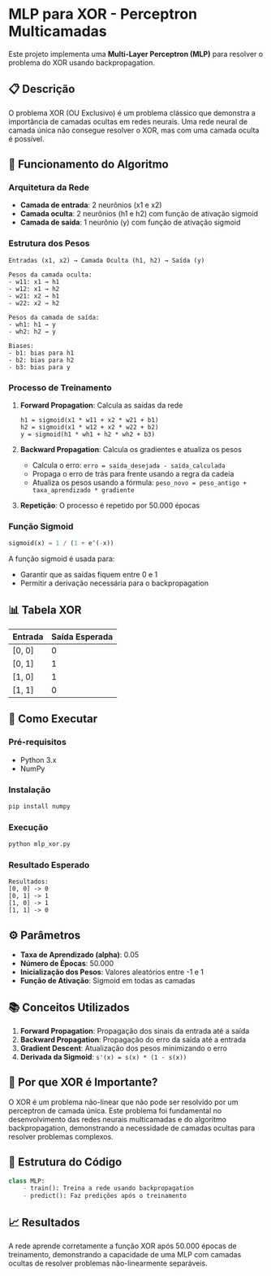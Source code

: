 # MLP para XOR - Perceptron Multicamadas

Este projeto implementa uma **Multi-Layer Perceptron (MLP)** para resolver o problema do XOR usando backpropagation.

## 📋 Descrição

O problema XOR (OU Exclusivo) é um problema clássico que demonstra a importância de camadas ocultas em redes neurais. Uma rede neural de camada única não consegue resolver o XOR, mas com uma camada oculta é possível.

## 🔧 Funcionamento do Algoritmo

### Arquitetura da Rede
- **Camada de entrada**: 2 neurônios (x1 e x2)
- **Camada oculta**: 2 neurônios (h1 e h2) com função de ativação sigmoid
- **Camada de saída**: 1 neurônio (y) com função de ativação sigmoid

### Estrutura dos Pesos
```
Entradas (x1, x2) → Camada Oculta (h1, h2) → Saída (y)

Pesos da camada oculta:
- w11: x1 → h1
- w12: x1 → h2  
- w21: x2 → h1
- w22: x2 → h2

Pesos da camada de saída:
- wh1: h1 → y
- wh2: h2 → y

Biases:
- b1: bias para h1
- b2: bias para h2
- b3: bias para y
```

### Processo de Treinamento

1. **Forward Propagation**: Calcula as saídas da rede
   ```
   h1 = sigmoid(x1 * w11 + x2 * w21 + b1)
   h2 = sigmoid(x1 * w12 + x2 * w22 + b2)
   y = sigmoid(h1 * wh1 + h2 * wh2 + b3)
   ```

2. **Backward Propagation**: Calcula os gradientes e atualiza os pesos
   - Calcula o erro: `erro = saída_desejada - saída_calculada`
   - Propaga o erro de trás para frente usando a regra da cadeia
   - Atualiza os pesos usando a fórmula: `peso_novo = peso_antigo + taxa_aprendizado * gradiente`

3. **Repetição**: O processo é repetido por 50.000 épocas

### Função Sigmoid
```python
sigmoid(x) = 1 / (1 + e^(-x))
```

A função sigmoid é usada para:
- Garantir que as saídas fiquem entre 0 e 1
- Permitir a derivação necessária para o backpropagation

## 📊 Tabela XOR

| Entrada | Saída Esperada |
|---------|----------------|
| [0, 0]  | 0              |
| [0, 1]  | 1              |
| [1, 0]  | 1              |
| [1, 1]  | 0              |

## 🚀 Como Executar

### Pré-requisitos
- Python 3.x
- NumPy

### Instalação
```bash
pip install numpy
```

### Execução
```bash
python mlp_xor.py
```

### Resultado Esperado
```
Resultados:
[0, 0] -> 0
[0, 1] -> 1
[1, 0] -> 1
[1, 1] -> 0
```

## ⚙️ Parâmetros

- **Taxa de Aprendizado (alpha)**: 0.05
- **Número de Épocas**: 50.000
- **Inicialização dos Pesos**: Valores aleatórios entre -1 e 1
- **Função de Ativação**: Sigmoid em todas as camadas

## 📚 Conceitos Utilizados

1. **Forward Propagation**: Propagação dos sinais da entrada até a saída
2. **Backward Propagation**: Propagação do erro da saída até a entrada
3. **Gradient Descent**: Atualização dos pesos minimizando o erro
4. **Derivada da Sigmoid**: `s'(x) = s(x) * (1 - s(x))`

## 🎯 Por que XOR é Importante?

O XOR é um problema não-linear que não pode ser resolvido por um perceptron de camada única. Este problema foi fundamental no desenvolvimento das redes neurais multicamadas e do algoritmo backpropagation, demonstrando a necessidade de camadas ocultas para resolver problemas complexos.

## 📝 Estrutura do Código

```python
class MLP:
    - train(): Treina a rede usando backpropagation
    - predict(): Faz predições após o treinamento
```

## 📈 Resultados

A rede aprende corretamente a função XOR após 50.000 épocas de treinamento, demonstrando a capacidade de uma MLP com camadas ocultas de resolver problemas não-linearmente separáveis.

